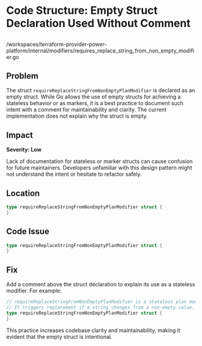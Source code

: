 # Code Structure: Empty Struct Declaration Used Without Comment

##

/workspaces/terraform-provider-power-platform/internal/modifiers/requires_replace_string_from_non_empty_modifier.go

## Problem

The struct `requireReplaceStringFromNonEmptyPlanModifier` is declared as an empty struct. While Go allows the use of empty structs for achieving a stateless behavior or as markers, it is a best practice to document such intent with a comment for maintainability and clarity. The current implementation does not explain why the struct is empty.

## Impact

**Severity: Low**

Lack of documentation for stateless or marker structs can cause confusion for future maintainers. Developers unfamiliar with this design pattern might not understand the intent or hesitate to refactor safely.

## Location

```go
type requireReplaceStringFromNonEmptyPlanModifier struct {
}
```

## Code Issue

```go
type requireReplaceStringFromNonEmptyPlanModifier struct {
}
```

## Fix

Add a comment above the struct declaration to explain its use as a stateless modifier. For example:

```go
// requireReplaceStringFromNonEmptyPlanModifier is a stateless plan modifier for string attributes.
// It triggers replacement if a string changes from a non-empty value.
type requireReplaceStringFromNonEmptyPlanModifier struct {
}
```

This practice increases codebase clarity and maintainability, making it evident that the empty struct is intentional.
